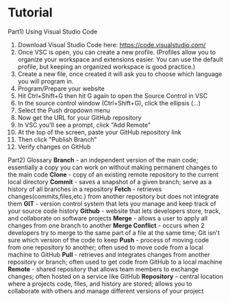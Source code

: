 # Tutorial
Part1) Using Visual Studio Code

1) Download Visual Studio Code here: https://code.visualstudio.com/
2) Once VSC is open, you can create a new profile. (Profiles allow you to organize your workspace and extensions easier.
   You can use the default profile, but keeping an organized workspace is good practice.)
3) Create a new file, once created it will ask you to choose which language you will program in.
4) Program/Prepare your website
5) Hit Ctrl+Shift+G then hit G again to open the Source Control in VSC
6) In the source control window (Ctrl+Shift+G), click the ellipsis (...)
8) Select the Push dropdown menu
9) Now get the URL for your GitHub repository
10) In VSC you'll see a prompt, click "Add Remote"
11) At the top of the screen, paste your GitHub repository link
12) Then click "Publish Branch"
13) Verify changes on GitHub


Part2) Glossary
**Branch** - an independent version of the main code; essentially a copy you can work on without making permanent changes to the main code
**Clone** - copy of an existing remote repository to the current local directory
**Commit** - saves a snapshot of a given branch; serve as a history of all branches in a repository
**Fetch** - retrieves changes(commits,files,etc.) from another repository but does not integrate them
**GIT** - version control system that lets you manage and keep track of your source code history 
**Github** - website that lets developers store, track, and collaborate on software projects
**Merge** - allows a user to apply all changes from one branch to another
**Merge Conflict** - occurs when 2 developers try to merge to the same part of a file at the same time; Git isn't sure which version of the code to keep
**Push** - process of moving code from one repository to another; often used to move code from a local machine to GitHub
**Pull** - retrieves and integrates changes from another repository or branch; often used to get code from GitHub to a local machine
**Remote** - shared repository that allows team members to exchange changes; often hosted on a service like GitHub
**Repository** - central location where a projects code, files, and history are stored; allows you to collaborate with others and manage different versions of your project
